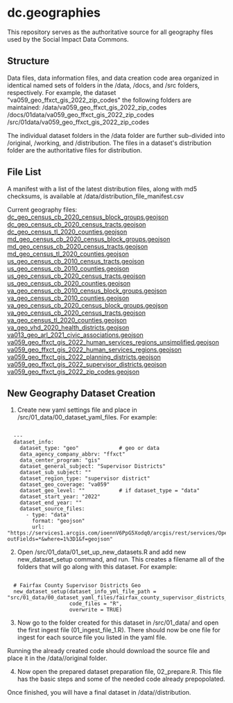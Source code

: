 # dc.geographies

This repository serves as the authoritative source for all geography files used by the Social Impact Data Commons.


## Structure
Data files, data information files, and data creation code area organized in identical named sets of folders in the /data, /docs, and /src folders, respectively.
For example, the dataset "va059_geo_ffxct_gis_2022_zip_codes" the following folders are maintained:
/data/va059_geo_ffxct_gis_2022_zip_codes
/docs/01data/va059_geo_ffxct_gis_2022_zip_codes
/src/01data/va059_geo_ffxct_gis_2022_zip_codes

The individual dataset folders in the /data folder are further sub-divided into /original, /working, and /distribution.
The files in a dataset's distribution folder are the authoritative files for distribution.  

## File List
A manifest with a list of the latest distribution files, along with md5 checksums, is available at /data/distribution_file_manifest.csv

Current geography files:<br />
[dc_geo_census_cb_2020_census_block_groups.geojson](data/dc_geo_census_cb_2020_census_block_groups/distribution/dc_geo_census_cb_2020_census_block_groups.geojson)<br /> [dc_geo_census_cb_2020_census_tracts.geojson](data/dc_geo_census_cb_2020_census_tracts/distribution/dc_geo_census_cb_2020_census_tracts.geojson)<br /> [dc_geo_census_tl_2020_counties.geojson](data/dc_geo_census_tl_2020_counties/distribution/dc_geo_census_tl_2020_counties.geojson)<br /> [md_geo_census_cb_2020_census_block_groups.geojson](data/md_geo_census_cb_2020_census_block_groups/distribution/md_geo_census_cb_2020_census_block_groups.geojson)<br /> [md_geo_census_cb_2020_census_tracts.geojson](data/md_geo_census_cb_2020_census_tracts/distribution/md_geo_census_cb_2020_census_tracts.geojson)<br /> [md_geo_census_tl_2020_counties.geojson](data/md_geo_census_tl_2020_counties/distribution/md_geo_census_tl_2020_counties.geojson)<br /> [us_geo_census_cb_2010_census_tracts.geojson](data/us_geo_census_cb_2010_census_tracts/distribution/us_geo_census_cb_2010_census_tracts.geojson)<br /> [us_geo_census_cb_2010_counties.geojson](data/us_geo_census_cb_2010_counties/distribution/us_geo_census_cb_2010_counties.geojson)<br /> [us_geo_census_cb_2020_census_tracts.geojson](data/us_geo_census_cb_2020_census_tracts/distribution/us_geo_census_cb_2020_census_tracts.geojson)<br /> [us_geo_census_cb_2020_counties.geojson](data/us_geo_census_cb_2020_counties/distribution/us_geo_census_cb_2020_counties.geojson)<br /> [va_geo_census_cb_2010_census_block_groups.geojson](data/va_geo_census_cb_2010_census_block_groups/distribution/va_geo_census_cb_2010_census_block_groups.geojson)<br /> [va_geo_census_cb_2010_counties.geojson](data/va_geo_census_cb_2010_counties/distribution/va_geo_census_cb_2010_counties.geojson)<br /> [va_geo_census_cb_2020_census_block_groups.geojson](data/va_geo_census_cb_2020_census_block_groups/distribution/va_geo_census_cb_2020_census_block_groups.geojson)<br /> [va_geo_census_cb_2020_census_tracts.geojson](data/va_geo_census_cb_2020_census_tracts/distribution/va_geo_census_cb_2020_census_tracts.geojson)<br /> [va_geo_census_tl_2020_counties.geojson](data/va_geo_census_tl_2020_counties/distribution/va_geo_census_tl_2020_counties.geojson)<br /> [va_geo_vhd_2020_health_districts.geojson](data/va_geo_vhd_2020_health_districts/distribution/va_geo_vhd_2020_health_districts.geojson)<br /> [va013_geo_arl_2021_civic_associations.geojson](data/va013_geo_arl_2021_civic_associations/distribution/va013_geo_arl_2021_civic_associations.geojson)<br /> [va059_geo_ffxct_gis_2022_human_services_regions_unsimplified.geojson](data/va059_geo_ffxct_gis_2022_human_services_regions/distribution/va059_geo_ffxct_gis_2022_human_services_regions_unsimplified.geojson)<br /> [va059_geo_ffxct_gis_2022_human_services_regions.geojson](data/va059_geo_ffxct_gis_2022_human_services_regions/distribution/va059_geo_ffxct_gis_2022_human_services_regions.geojson)<br /> [va059_geo_ffxct_gis_2022_planning_districts.geojson](data/va059_geo_ffxct_gis_2022_planning_districts/distribution/va059_geo_ffxct_gis_2022_planning_districts.geojson)<br /> [va059_geo_ffxct_gis_2022_supervisor_districts.geojson](data/va059_geo_ffxct_gis_2022_supervisor_districts/distribution/va059_geo_ffxct_gis_2022_supervisor_districts.geojson)<br /> [va059_geo_ffxct_gis_2022_zip_codes.geojson](data/va059_geo_ffxct_gis_2022_zip_codes/distribution/va059_geo_ffxct_gis_2022_zip_codes.geojson)<br />

## New Geography Dataset Creation
1. Create new yaml settings file and place in /src/01_data/00_dataset_yaml_files. For example:
<pre><code>
  ---
  dataset_info:
    dataset_type: "geo"             # geo or data
    data_agency_company_abbrv: "ffxct"
    data_center_program: "gis"
    dataset_general_subject: "Supervisor Districts"
    dataset_sub_subject: ""
    dataset_region_type: "supervisor district"
    dataset_geo_coverage: "va059"
    dataset_geo_level: ""           # if dataset_type = "data"
    dataset_start_year: "2022"
    dataset_end_year: ""
    dataset_source_files:
      - type: "data"
        format: "geojson"
        url: "https://services1.arcgis.com/ioennV6PpG5Xodq0/arcgis/rest/services/OpenData_S1/FeatureServer/17/query?outFields=*&where=1%3D1&f=geojson"
</code></pre>

2. Open /src/01_data/01_set_up_new_datasets.R and add new new_dataset_setup command, and run. This creates a filename all of the folders that will go along with this dataset. For example:
<pre><code>
  # Fairfax County Supervisor Districts Geo
  new_dataset_setup(dataset_info_yml_file_path = "src/01_data/00_dataset_yaml_files/fairfax_county_supervisor_districts_geo.yml",
                    code_files = "R",
                    overwrite = TRUE)
</code></pre>

3. Now go to the folder created for this dataset in /src/01_data/<name of new dataset> and open the first ingest file (01_ingest_file_1.R). There should now be one file for ingest for each source file you listed in the yaml file.

Running the already created code should download the source file and place it in the /data/<name of new dataset>/original folder.

4. Now open the prepared dataset preparation file, 02_prepare.R. 
This file has the basic steps and some of the needed code already prepopolated.

Once finished, you will have a final dataset in /data/<name of new dataset>/distribution.
